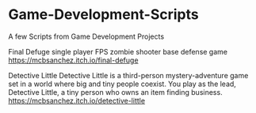 # Game-Development-Scripts
A few Scripts from Game Development Projects

Final Defuge 
single player FPS zombie shooter base defense game
https://mcbsanchez.itch.io/final-defuge

Detective Little
Detective Little is a third-person mystery-adventure game set in a world where big and tiny people coexist. You play as the lead, Detective Little,  a tiny person who owns an item finding business.
https://mcbsanchez.itch.io/detective-little
